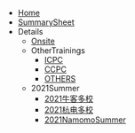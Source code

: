 <!-- docs/_sidebar.md --> 

* [Home]()  
* [SummarySheet](SummarySheet)
* Details
  * [Onsite](onsite)
  * OtherTrainings
    * [ICPC](OtherTrainings/icpc)
    * [CCPC](OtherTrainings/ccpc)
    * [OTHERS](OtherTrainings/Others)
  * 2021Summer
    * [2021牛客多校](2021Summer/nowcoder)
    * [2021杭电多校](2021Summer/hdu)
    * [2021NamomoSummer](2021Summer/namomo)

